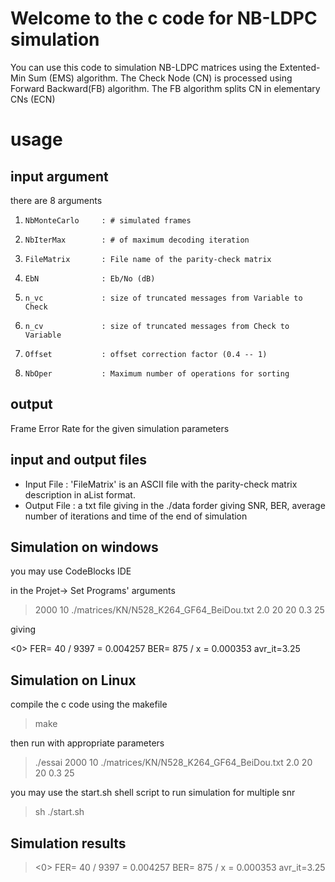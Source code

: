 # Welcome to the c code for NB-LDPC simulation

You can use this code to simulation NB-LDPC matrices using the Extented-Min Sum (EMS) algorithm.
 The Check Node (CN) is processed using Forward Backward(FB) algorithm. The FB algorithm splits CN in elementary CNs (ECN)

# usage

## input argument
 there are 8 arguments
 1.		NbMonteCarlo     : # simulated frames
 1.		NbIterMax        : # of maximum decoding iteration
 1.		FileMatrix       : File name of the parity-check matrix
 1.		EbN              : Eb/No (dB)
 1.		n_vc             : size of truncated messages from Variable to Check
 1.		n_cv			 : size of truncated messages from Check to Variable
 1.		Offset           : offset correction factor (0.4 -- 1)
 1.		NbOper           : Maximum number of operations for sorting
 
 ## output

Frame Error Rate for the given simulation parameters

## input and output files
 * Input File : 'FileMatrix' is an ASCII file with the parity-check matrix description in aList format.
 * Output File : a txt file giving in the ./data forder giving SNR, BER, average number of iterations and time of the end of simulation

## Simulation on windows

you may use CodeBlocks IDE

in the Projet-> Set Programs' arguments

> 2000 10 ./matrices/KN/N528_K264_GF64_BeiDou.txt  2.0  20 20 0.3 25

giving

<0> FER= 40 / 9397 = 0.004257 BER= 875 / x = 0.000353  avr_it=3.25

## Simulation on Linux

compile the c code using the makefile

> make

then run with appropriate parameters

> ./essai 2000 10 ./matrices/KN/N528_K264_GF64_BeiDou.txt  2.0  20 20 0.3 25

you may use the start.sh shell script to run simulation for multiple snr

> sh ./start.sh

## Simulation results

> <0> FER= 40 / 9397 = 0.004257 BER= 875 / x = 0.000353  avr_it=3.25

